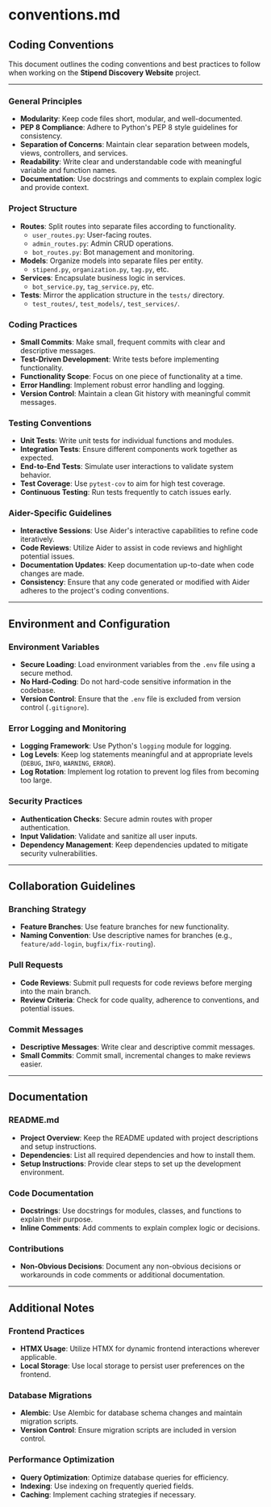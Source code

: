 # conventions.md

## Coding Conventions

This document outlines the coding conventions and best practices to follow when working on the **Stipend Discovery Website** project.

---

### General Principles

- **Modularity**: Keep code files short, modular, and well-documented.
- **PEP 8 Compliance**: Adhere to Python's PEP 8 style guidelines for consistency.
- **Separation of Concerns**: Maintain clear separation between models, views, controllers, and services.
- **Readability**: Write clear and understandable code with meaningful variable and function names.
- **Documentation**: Use docstrings and comments to explain complex logic and provide context.

### Project Structure

- **Routes**: Split routes into separate files according to functionality.
  - `user_routes.py`: User-facing routes.
  - `admin_routes.py`: Admin CRUD operations.
  - `bot_routes.py`: Bot management and monitoring.
- **Models**: Organize models into separate files per entity.
  - `stipend.py`, `organization.py`, `tag.py`, etc.
- **Services**: Encapsulate business logic in services.
  - `bot_service.py`, `tag_service.py`, etc.
- **Tests**: Mirror the application structure in the `tests/` directory.
  - `test_routes/`, `test_models/`, `test_services/`.

### Coding Practices

- **Small Commits**: Make small, frequent commits with clear and descriptive messages.
- **Test-Driven Development**: Write tests before implementing functionality.
- **Functionality Scope**: Focus on one piece of functionality at a time.
- **Error Handling**: Implement robust error handling and logging.
- **Version Control**: Maintain a clean Git history with meaningful commit messages.

### Testing Conventions

- **Unit Tests**: Write unit tests for individual functions and modules.
- **Integration Tests**: Ensure different components work together as expected.
- **End-to-End Tests**: Simulate user interactions to validate system behavior.
- **Test Coverage**: Use `pytest-cov` to aim for high test coverage.
- **Continuous Testing**: Run tests frequently to catch issues early.

### Aider-Specific Guidelines

- **Interactive Sessions**: Use Aider's interactive capabilities to refine code iteratively.
- **Code Reviews**: Utilize Aider to assist in code reviews and highlight potential issues.
- **Documentation Updates**: Keep documentation up-to-date when code changes are made.
- **Consistency**: Ensure that any code generated or modified with Aider adheres to the project's coding conventions.

---

## Environment and Configuration

### Environment Variables

- **Secure Loading**: Load environment variables from the `.env` file using a secure method.
- **No Hard-Coding**: Do not hard-code sensitive information in the codebase.
- **Version Control**: Ensure that the `.env` file is excluded from version control (`.gitignore`).

### Error Logging and Monitoring

- **Logging Framework**: Use Python's `logging` module for logging.
- **Log Levels**: Keep log statements meaningful and at appropriate levels (`DEBUG`, `INFO`, `WARNING`, `ERROR`).
- **Log Rotation**: Implement log rotation to prevent log files from becoming too large.

### Security Practices

- **Authentication Checks**: Secure admin routes with proper authentication.
- **Input Validation**: Validate and sanitize all user inputs.
- **Dependency Management**: Keep dependencies updated to mitigate security vulnerabilities.

---

## Collaboration Guidelines

### Branching Strategy

- **Feature Branches**: Use feature branches for new functionality.
- **Naming Convention**: Use descriptive names for branches (e.g., `feature/add-login`, `bugfix/fix-routing`).

### Pull Requests

- **Code Reviews**: Submit pull requests for code reviews before merging into the main branch.
- **Review Criteria**: Check for code quality, adherence to conventions, and potential issues.

### Commit Messages

- **Descriptive Messages**: Write clear and descriptive commit messages.
- **Small Commits**: Commit small, incremental changes to make reviews easier.

---

## Documentation

### README.md

- **Project Overview**: Keep the README updated with project descriptions and setup instructions.
- **Dependencies**: List all required dependencies and how to install them.
- **Setup Instructions**: Provide clear steps to set up the development environment.

### Code Documentation

- **Docstrings**: Use docstrings for modules, classes, and functions to explain their purpose.
- **Inline Comments**: Add comments to explain complex logic or decisions.

### Contributions

- **Non-Obvious Decisions**: Document any non-obvious decisions or workarounds in code comments or additional documentation.

---

## Additional Notes

### Frontend Practices

- **HTMX Usage**: Utilize HTMX for dynamic frontend interactions wherever applicable.
- **Local Storage**: Use local storage to persist user preferences on the frontend.

### Database Migrations

- **Alembic**: Use Alembic for database schema changes and maintain migration scripts.
- **Version Control**: Ensure migration scripts are included in version control.

### Performance Optimization

- **Query Optimization**: Optimize database queries for efficiency.
- **Indexing**: Use indexing on frequently queried fields.
- **Caching**: Implement caching strategies if necessary.


